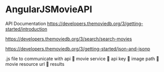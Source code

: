 # AngularJSMovieAPI
API Documentation
  https://developers.themoviedb.org/3/getting-started/introduction

  https://developers.themoviedb.org/3/search/search-movies

  https://developers.themoviedb.org/3/getting-started/json-and-jsonp
  
  .js file to communicate with api
     📎 movie service
     📎 api key
     📎 image path
     📎 movie resource url
     📎 results
